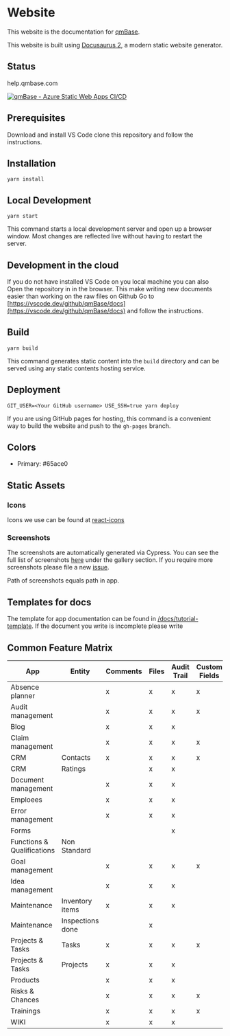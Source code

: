 # Website

This website is the documentation for [qmBase](https://qmbase.com).

This website is built using [Docusaurus 2](https://v2.docusaurus.io/), a modern static website generator.

## Status

help.qmbase.com

[![qmBase - Azure Static Web Apps CI/CD](https://github.com/qmBase/docs/actions/workflows/azure-static-web-apps-wonderful-beach-0098df603.yml/badge.svg)](https://github.com/qmBase/docs/actions/workflows/azure-static-web-apps-wonderful-beach-0098df603.yml)

## Prerequisites

Download and install VS Code clone this repository and follow the instructions.

## Installation

```console
yarn install
```

## Local Development

```console
yarn start
```

This command starts a local development server and open up a browser window. Most changes are reflected live without having to restart the server.

## Development in the cloud

If you do not have installed VS Code on you local machine you can also Open the repository in in the browser. This make writing new documents easier than working on the raw files on Github
Go to [https://vscode.dev/github/qmBase/docs](https://vscode.dev/github/qmBase/docs) and follow the instructions.

## Build

```console
yarn build
```

This command generates static content into the `build` directory and can be served using any static contents hosting service.

## Deployment

```console
GIT_USER=<Your GitHub username> USE_SSH=true yarn deploy
```

If you are using GitHub pages for hosting, this command is a convenient way to build the website and push to the `gh-pages` branch.

## Colors

- Primary: #65ace0

## Static Assets

### Icons

Icons we use can be found at [react-icons](https://react-icons.github.io/react-icons/icons?name=bs)

### Screenshots

The screenshots are automatically generated via Cypress. You can see the full list of screenshots [here](https://qmbaseadminlinux.azurewebsites.net/) under the gallery section.
If you require more screenshots please file a new [issue](https://github.com/qmBase/docs/issues/new/choose).

Path of screenshots equals path in app.

## Templates for docs

The template for app documentation can be found in [/docs/tutorial-template](https://github.com/qmBase/docs/blob/master/docs/tutorial-template.mdx).
If the document you write is incomplete please write

## Common Feature Matrix

| App                         | Entity           | Comments  | Files | Audit Trail | Custom Fields | Workflows | Costs |
| --------------------------- | -------          | --------  | ----- | ----------- | ------------- | --------- | ----- |
| Absence planner             |                  | x         | x     | x           | x             |
| Audit management            |                  | x         | x     | x           | x             |
| Blog                        |                  | x         | x     | x           |
| Claim management            |                  | x         | x     | x           | x             |           | x     |
| CRM                         |  Contacts        | x         | x     | x           | x             |
| CRM                         |  Ratings         |           | x     | x           |
| Document management         |                  | x         | x     | x           |
| Emploees                    |                  | x         | x     | x           |
| Error management            |                  | x         | x     | x           |               |           | x     |
| Forms                       |                  |           |       | x           |
| Functions & Qualifications  | Non Standard
| Goal management             |                  | x         | x     | x           | x             |           | x     |
| Idea management             |                  | x         | x     | x           |
| Maintenance                 | Inventory items  | x         | x     | x           |               |           | x     |
| Maintenance                 | Inspections done |           | x     |
| Projects & Tasks            | Tasks            | x         | x     | x           | x             |           | x     |
| Projects & Tasks            | Projects         | x         | x     | x           |
| Products                    |                  | x         | x     | x           |
| Risks & Chances             |                  | x         | x     | x           | x             |
| Trainings                   |                  | x         | x     | x           | x             |           | x     |
| WIKI                        |                  | x         | x     | x           |

